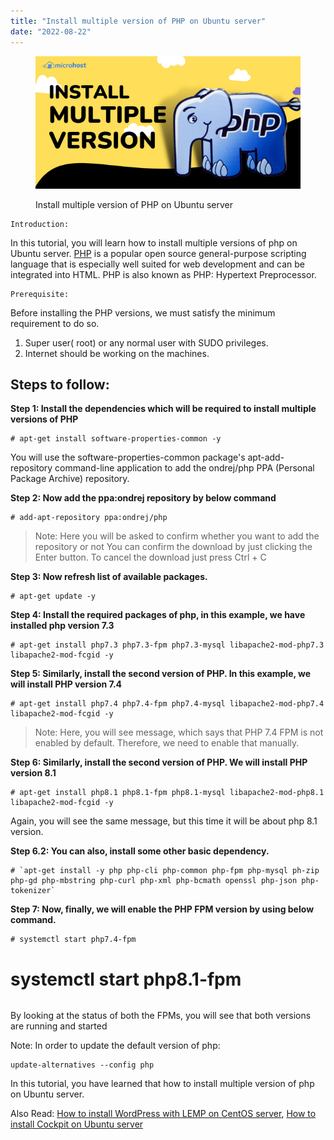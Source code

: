 ```yaml
---
title: "Install multiple version of PHP on Ubuntu server"
date: "2022-08-22"
---
```


<figure>

![Install multiple version of PHP on Ubuntu server](images/install-multiple-version-of-php-1.png)

<figcaption>

Install multiple version of PHP on Ubuntu server

</figcaption>

</figure>

```
Introduction:
```
In this tutorial, you will learn how to install multiple versions of php on Ubuntu server. [PHP](https://www.php.net/manual/en/intro-whatis.php) is a popular open source general-purpose scripting language that is especially well suited for web development and can be integrated into HTML. PHP is also known as PHP: Hypertext Preprocessor.

```
Prerequisite:
```
Before installing the PHP versions, we must satisfy the minimum requirement to do so.

1. Super user( root) or any normal user with SUDO privileges.
2. Internet should be working on the machines.

## Steps to follow:

**Step 1: Install the dependencies which will be required to install multiple versions of PHP**

```
# apt-get install software-properties-common -y
```

You will use the software-properties-common package's apt-add-repository command-line application to add the ondrej/php PPA (Personal Package Archive) repository.

**Step 2: Now add the ppa:ondrej repository by below command**

```
# add-apt-repository ppa:ondrej/php
```

> Note: Here you will be asked to confirm whether you want to add the repository or not You can confirm the download by just clicking the Enter button. To cancel the download just press Ctrl + C

**Step 3: Now refresh list of available packages.**

```
# apt-get update -y
```

**Step 4: Install the required packages of php, in this example, we have installed php version 7.3**

```
# apt-get install php7.3 php7.3-fpm php7.3-mysql libapache2-mod-php7.3 libapache2-mod-fcgid -y
```

**Step 5: Similarly, install the second version of PHP. In this example, we will install PHP version 7.4**

```
# apt-get install php7.4 php7.4-fpm php7.4-mysql libapache2-mod-php7.4 libapache2-mod-fcgid -y
```

> Note: Here, you will see message, which says that PHP 7.4 FPM is not enabled by default. Therefore, we need to enable that manually.

**Step 6: Similarly, install the second version of PHP. We will install PHP version 8.1**

```
# apt-get install php8.1 php8.1-fpm php8.1-mysql libapache2-mod-php8.1 libapache2-mod-fcgid -y
```

Again, you will see the same message, but this time it will be about php 8.1 version.

**Step 6.2: You can also, install some other basic dependency.**

```
# `apt-get install -y php php-cli php-common php-fpm php-mysql ph-zip php-gd php-mbstring php-curl php-xml php-bcmath openssl php-json php-tokenizer` 
```

**Step 7: Now, finally, we will enable the PHP FPM version by using below command.**

```
# systemctl start php7.4-fpm

```
# systemctl start php8.1-fpm
```

```

By looking at the status of both the FPMs, you will see that both versions are running and started

Note: In order to update the default version of php:

```
update-alternatives --config php
```
In this tutorial, you have learned that how to install multiple version of php on Ubuntu server.

Also Read: [How to install WordPress with LEMP on CentOS server](https://utho.com/docs/tutorial/how-to-install-wordpress-with-lemp-on-centos-server/), [How to install Cockpit on Ubuntu server](https://utho.com/docs/tutorial/how-to-install-cockpit-on-ubuntu-server/)
